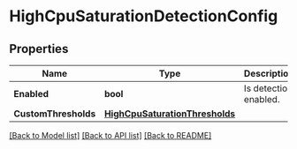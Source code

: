 # HighCpuSaturationDetectionConfig

## Properties
Name | Type | Description | Notes
------------ | ------------- | ------------- | -------------
**Enabled** | **bool** | Is detection enabled. | 
**CustomThresholds** | [**HighCpuSaturationThresholds**](HighCpuSaturationThresholds.md) |  | [optional] 

[[Back to Model list]](../README.md#documentation-for-models) [[Back to API list]](../README.md#documentation-for-api-endpoints) [[Back to README]](../README.md)


